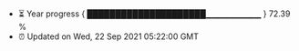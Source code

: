 - ⏳ Year progress { █████████████████████▁▁▁▁▁▁▁▁▁ } 72.39 %
- ⏰ Updated on Wed, 22 Sep 2021 05:22:00 GMT

